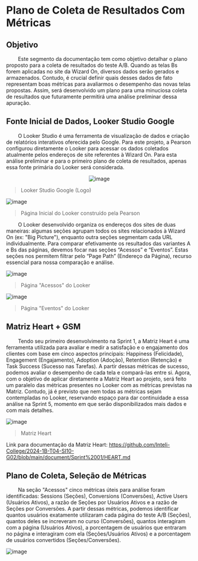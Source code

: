 # Plano de Coleta de Resultados Com Métricas

## Objetivo 

&emsp;&emsp; Este segmento da documentação tem como objetivo detalhar o plano proposto para a coleta de resultados do teste A/B. Quando as telas Bs forem aplicadas no site da Wizard On, diversos dados serão gerados e armazenados. Contudo, é crucial definir quais desses dados de fato representam boas métricas para avaliarmos o desempenho das novas telas propostas. Assim, será desenvolvido um plano para uma minuciosa coleta de resultados que futuramente permitirá uma análise preliminar dessa apuração.


## Fonte Inicial de Dados, Looker Studio Google

&emsp;&emsp; O Looker Studio é uma ferramenta de visualização de dados e criação de relatórios interativos oferecida pelo Google. Para este projeto, a Pearson configurou diretamente o Looker para acessar os dados coletados atualmente pelos endereços de site referentes à Wizard On. Para esta análise preliminar e para o primeiro plano de coleta de resultados, apenas essa fonte primária do Looker será considerada.

<p align="center">
  <img src="https://github.com/joaomtm/Rascunho/assets/99208815/9a79aba1-e097-410e-ae11-f38cbede1b40" alt="image">
</p>

> Looker Studio Google (Logo)


![image](https://github.com/joaomtm/Rascunho/assets/99208815/e1639553-bbcd-457e-bb26-d71c9ad7c49f)

> Página Inicial do Looker construído pela Pearson

&emsp;&emsp; O Looker desenvolvido organiza os endereços dos sites de duas maneiras: algumas seções agrupam todos os sites relacionados à Wizard On (ex: "Big Picture"), enquanto outra seções segmentam cada URL individualmente. Para comparar efetivamente os resultados das variantes A e Bs das páginas, devemos focar nas seções “Acessos” e “Eventos”. Estas seções nos permitem filtrar pelo “Page Path” (Endereço da Página), recurso essencial para nossa comparação e análise.

![image](https://github.com/joaomtm/Rascunho/assets/99208815/3fc103d3-057f-4f7b-999a-ee98035d0b5a)

> Página "Acessos" do Looker


![image](https://github.com/joaomtm/Rascunho/assets/99208815/89092742-9738-4a0c-8f64-39ed422c72e9)

> Página "Eventos" do Looker

## Matriz Heart + GSM

&emsp;&emsp; Tendo seu primeiro desenvolvimento na Sprint 1, a Matriz Heart é uma ferramenta utilizada para avaliar e medir a satisfação e o engajamento dos clientes com base em cinco aspectos principais: Happiness (Felicidade), Engagement (Engajamento), Adoption (Adoção), Retention (Retenção) e Task Success (Sucesso nas Tarefas). A partir dessas métricas de sucesso, podemos avaliar o desempenho de cada tela e compará-las entre si. Agora, com o objetivo de aplicar diretamente a Matriz Heart ao projeto, será feito um paralelo das métricas presentes no Looker com as métricas previstas na Matriz. Contudo, já é previsto que nem todas as métricas sejam contempladas no Looker, reservando espaço para dar continuidade a essa análise na Sprint 5, momento em que serão disponibilizados mais dados e com mais detalhes.

![image](https://github.com/joaomtm/Rascunho/assets/99208815/d6d10b5e-c0a6-46c2-bea7-b100be098fa5)

> Matriz Heart

Link para documentação da Matriz Heart: https://github.com/Inteli-College/2024-1B-T04-SI10-G02/blob/main/document/Sprint%2001/HEART.md


## Plano de Coleta, Seleção de Métricas

&emsp;&emsp; Na seção "Acessos" cinco métricas úteis para análise foram identificadas: Sessions (Seções), Conversions (Conversões), Active Users (Usuários Ativos), a razão de Seções por Usuários Ativos e a razão de Seções por Conversões. A partir dessas métricas, podemos identificar quantos usuários exatamente utilizaram cada página do teste A/B (Seções), quantos deles se increveram no curso (Conversões), quantos interagiram com a página (Usuários Ativos), a porcentagem de usuários que entraram no página e interagiram com ela (Seções/Usuários Ativos) e a porcentagem de usuários convertidos (Seções/Conversões). 

![image](https://github.com/joaomtm/Rascunho/assets/99208815/f70d2b3a-b935-480e-8335-7b949b0af037)





















